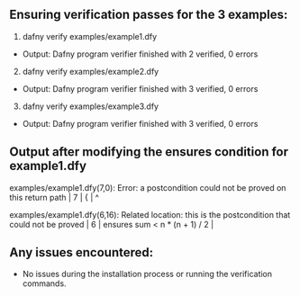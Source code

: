 ## Ensuring verification passes for the 3 examples:

1) dafny verify examples/example1.dfy

- Output:
Dafny program verifier finished with 2 verified, 0 errors

2) dafny verify examples/example2.dfy

- Output:
Dafny program verifier finished with 3 verified, 0 errors

3) dafny verify examples/example3.dfy

- Output: 
Dafny program verifier finished with 3 verified, 0 errors

## Output after modifying the ensures condition for example1.dfy

examples/example1.dfy(7,0): Error: a postcondition could not be proved on this return path
  |
7 | {
  | ^

examples/example1.dfy(6,16): Related location: this is the postcondition that could not be proved
  |
6 |     ensures sum < n * (n + 1) / 2
  |  


## Any issues encountered:

- No issues during the installation process or running the verification commands.